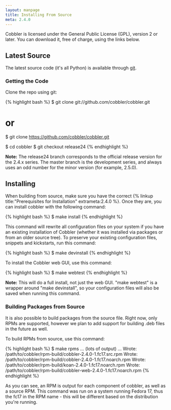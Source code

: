 ```yaml
---
layout: manpage
title: Installing From Source
meta: 2.4.0
---
```


Cobbler is licensed under the General Public License (GPL), version 2 or later. You can download it, free of charge, using the links below.

## Latest Source

The latest source code (it's all Python) is available through [git](https://github.com/cobbler/cobbler).

### Getting the Code

Clone the repo using git:

{% highlight bash %}
$ git clone git://github.com/cobbler/cobbler.git
# or
$ git clone https://github.com/cobbler/cobbler.git

$ cd cobbler
$ git checkout release24
{% endhighlight %}

<div class="alert alert-info alert-block"><b>Note:</b> The release24 branch corresponds to the official release version for the 2.4.x series. The master branch is the development series, and always uses an odd number for the minor version (for example, 2.5.0).</div>

## Installing

When building from source, make sure you have the correct {% linkup title:"Prerequisites for Installation" extrameta:2.4.0 %}. Once they are, you can install cobbler with the following command:

{% highlight bash %}
$ make install
{% endhighlight %}

This command will rewrite all configuration files on your system if you have an existing installation of Cobbler (whether it was installed via packages or from an older source tree). To preserve your existing configuration files, snippets and kickstarts, run this command:

{% highlight bash %}
$ make devinstall
{% endhighlight %}

To install the Cobbler web GUI, use this command:

{% highlight bash %}
$ make webtest
{% endhighlight %}

<div class="alert alert-info alert-block"><b>Note:</b> This will do a full install, not just the web GUI. "make webtest" is a wrapper around "make devinstall", so your configuration files will also be saved when running this command.</div>

### Building Packages from Source

It is also possible to build packages from the source file. Right now, only RPMs are supported, however we plan to add support for building .deb files in the future as well.

To build RPMs from source, use this command:

{% highlight bash %}
$ make rpms
... (lots of output) ...
Wrote: /path/to/cobbler/rpm-build/cobbler-2.4.0-1.fc17.src.rpm
Wrote: /path/to/cobbler/rpm-build/cobbler-2.4.0-1.fc17.noarch.rpm
Wrote: /path/to/cobbler/rpm-build/koan-2.4.0-1.fc17.noarch.rpm
Wrote: /path/to/cobbler/rpm-build/cobbler-web-2.4.0-1.fc17.noarch.rpm
{% endhighlight %}

As you can see, an RPM is output for each component of cobbler, as well as a source RPM. This command was run on a system running Fedora 17, thus the fc17 in the RPM name - this will be different based on the distribution you're running.
